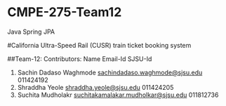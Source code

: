 # CMPE-275-Team12
Java Spring JPA 


#California Ultra-Speed Rail (CUSR) train ticket booking system

##Team-12:
Contributors:
   Name                     Email-Id                             SJSU-Id
1. Sachin Dadaso Waghmode   sachindadaso.waghmode@sjsu.edu       011424192
2. Shraddha Yeole           shraddha.yeole@sjsu.edu              011424205
3. Suchita Mudholakr        suchitakamalakar.mudholkar@sjsu.edu  011812736
